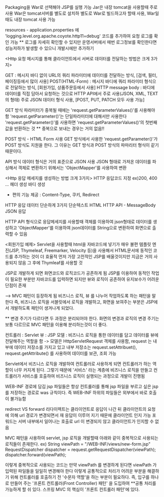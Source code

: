 Packaging을 War로 선택해야 JSP를 실행 가능
Jar은 내장 tomcat을 사용할때 주로 사용
War은 tomcat서버를 별도로 설치하 별도로 War로 빌드하고자 할때 사용, War일때도 내장 tomcat 사용 가능

resources - application.properties 에 'logging.level.org.apache.coyote.http11=debug' 코드를 추가하여 요청 로그를 확인 가능
** 로그를 자세히 확인할 수 있지만 운영서버에서 매번 로그정보를 확인한다면 성능저하가 발생할 수 있으니 개발시에만 추가하기

<Http 요청 메시지를 통해 클라이언트에서 서버로 데이터를 전달하는 방법은 크게 3가지>

GET : 메시지 바디 없이 URL의 쿼리 파라미터에 데이터를 전달하는 방식, [검색, 필터, 페이징등에서 많이 사용]
POST(HTML-Form) : 메시지 바디에 쿼리 파라미터 형식으로 전달하는 방식, [회원가입, 상품주문등에서 사용]
HTTP message body : 바디에 데이터를 직접 담아서 요청하는 것으로 HTTP API에서 주로 사용(JSON, XML, TEXT의 형태)
주로 JSON 데이터 형식 사용, [POST, PUT, PATCH 모두 사용 가능]

GET 방식
파라미터가 중복될 때에는 'request.getParameterValues()'를 사용해야 함
'request.getParameter()'는 단일파라미터에 대해서만 사용한다
'request.getParameter()'를 사용하면 'request.getParameterValues()'의 첫번째 값을 반환하는 것
** 중복으로 보내는 경우는 거의 없음!!

POST 방식 - HTML Form 사용
GET 방식에서 사용한 'request.getParameter()'가 POST 방식도 지원을 한다.
그 이유는 GET 방식과 POST 방식의 파마리터 형식이 같기 때문이다.

API 방식
데이터 형식은 거의 표준으로 JSON 사용
JSON 형태로 가져온 데이터를 파싱해서 객체로 변환하기 위해서는 'ObjectMapper'를 사용하여 변환



<Http 응답 메세지를 생성하는 방법 크게 3가지>
HTTP 응답코드 지정 ex)200, 400 ...
헤더 생성
바디 생성
+ 편의 기능 제공 : Content-Type, 쿠키, Redirect

HTTP 응답 데이터 단순하게 3가지
단순텍스트
HTML
HTTP API - MessageBody JSON 응답

HTTP API 형식으로 응답메세지를 사용할때 객체를 이용하여 json형태로 데이터를 생성하고 'ObjectMapper'를 이용하여
json데이터를 String으로 변환하여 화면으로 출력할 수 있음

<회원가입 예제>
Servlet을 사용할때 html을 자바코드에 넣기가 매우 불편
템플릿 엔진(JSP, Thymeleaf, Freemarker, Velocity 등)을 사용해서 HTML문서에 동적인 코드를 추가하는 것이 더 효율적
먼저 가장 고전적인 JSP를 배울것이지만 지금은 거의 사용되지 않음
그 후에 Thymleaf를 사용할 것

JSP로 개발하게 되면 화면코드와 로직코드가 공존하게 됨
JSP를 이용하여 동적인 작업이 필요한 부분만 자바코드를 입력하면 되지만 뷰와 로직이 공존하여 유지보수가 어려운 단점이 존재

--> MVC 패턴이 등장하게 됨
비즈니스 로직, 뷰 를 나누어 작업하도록 하는 패턴을 말한다
즉, 비즈니스 로직을 서블릿에서 로직을 개발하고, 화면을 보여주는 부분은 JSP에서 개발하도록 패턴이 생겨나게 되었다.

** 변경 주기가 다르다면 두 과정은 분리되어야 한다.
화면의 변경과 로직의 변경 주기는 보통 다르므로 MVC 패턴을 이용해 분리하는것이 더 좋다.

컨트롤러 : Servlet
뷰 : JSP
모델 : 비즈니스 로직을 통한 데이터를 담고 데이터를 뷰에 전달해주는 역할을 함
-> 모델은 HttpServletRequest 객체를 사용함, request 는 내부에 데이터 저장소를 가지고 있고 내부 저장소는
request.setAttribuet(), request.getAttribute() 를 사용하여 데이터를 보관, 조회 가능

Servlet에서 비즈니스 로직을 개발하여 컨트롤러로 사용하게 되면 컨트롤러가 하는 역할이 너무 커지게 된다.
그렇기 때문에 '서비스' 라는 계층에 비즈니스 로직을 만들고 컨트롤러가 서비스를 호출하여 비즈니스 로직이 실행되는 과정으로 개발이 진행됨

WEB-INF 경로에 담김 jsp 파일들은 항상 컨트롤러를 통해 jsp 파일을 부르고 싶은 jsp를 저장하는 경로로 was 규칙이다.
즉 WEB-INF 하위의 파일들은 외부에서 바로 호출이 불가능함

redirect VS forward
리다이렉트는 클라이언트로 응답이 나간 뒤 클라이언트의 요청에 의해 url 경로가 변경되면서 재 응답이 이루어 지기 때문에 클라이언트 인지 가능
포워드는 서버 내부에서 일어나는 호출로 url 이 변경되지 않고 클라이언트가 인지할 수 없음

MVC 패턴을 사용하여 servlet, jsp 로직을 개발할때 아래와 같이 중복적으로 사용되는 로직들이 존재한다.
ex)
    String viewPath = "/WEB-INF/views/new-form.jsp"
    RequestDispatcher dispatcher = request.getRequestDispatcher(viewPath);
    dispatcher.forward(viewPath);

이렇게 중복적으로 사용되는 코드는 만약 viewPath 를 변경하게 된다면 viewPath 가 입력된 파일들을 일일히 변경해야 한다
이렇게 공통적으로 처리가 어려운 부분을 해결하기 위해 컨트롤러를 호출하기 전 '수문자 역할'을 하는 부분이 필요하다.
즉, 입구를 하나로 만들어 주는 '프론트 컨트롤러(Front Controller) 패턴' 을 도입하여 **공통 처리를 가능하게 할 쉬 있다.
스프링 MVC 의 핵심이 '프론트 컨트롤러 패턴'에 있다.

